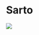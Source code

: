 # Sarto
<a href="https://github.com/anuraghazra/github-readme-stats">
  <img align="center" src="https://github-readme-stats.vercel.app/api/top-langs/?username=SartoRiccardo&layout=compact&hide=css" />
</a>
